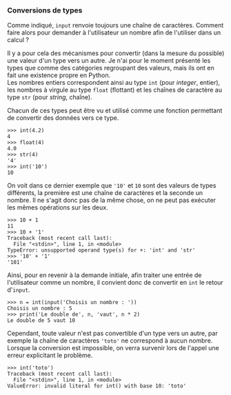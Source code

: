 ### Conversions de types

Comme indiqué, `input` renvoie toujours une chaîne de caractères.
Comment faire alors pour demander à l'utilisateur un nombre afin de l'utiliser dans un calcul ?

Il y a pour cela des mécanismes pour convertir (dans la mesure du possible) une valeur d'un type vers un autre.
Je n'ai pour le moment présenté les types que comme des catégories regroupant des valeurs, mais ils ont en fait une existence propre en Python.  
Les nombres entiers correspondent ainsi au type `int` (pour _integer_, entier), les nombres à virgule au type `float` (flottant) et les chaînes de caractère au type `str` (pour _string_, chaîne).

Chacun de ces types peut être vu et utilisé comme une fonction permettant de convertir des données vers ce type.

```pycon
>>> int(4.2)
4
>>> float(4)
4.0
>>> str(4)
'4'
>>> int('10')
10
```

On voit dans ce dernier exemple que `'10'` et `10` sont des valeurs de types différents, la première est une chaîne de caractères et la seconde un nombre.
Il ne s'agit donc pas de la même chose, on ne peut pas exécuter les mêmes opérations sur les deux.

```pycon
>>> 10 + 1
11
>>> 10 + '1'
Traceback (most recent call last):
  File "<stdin>", line 1, in <module>
TypeError: unsupported operand type(s) for +: 'int' and 'str'
>>> '10' + '1'
'101'
```

Ainsi, pour en revenir à la demande initiale, afin traiter une entrée de l'utilisateur comme un nombre, il convient donc de convertir en `int` le retour d'`input`.

```pycon
>>> n = int(input('Choisis un nombre : '))
Choisis un nombre : 5
>>> print('Le double de', n, 'vaut', n * 2)
Le double de 5 vaut 10
```

Cependant, toute valeur n'est pas convertible d'un type vers un autre, par exemple la chaîne de caractères `'toto'` ne correspond à aucun nombre.
Lorsque la conversion est impossible, on verra survenir lors de l'appel une erreur explicitant le problème.

```pycon
>>> int('toto')
Traceback (most recent call last):
  File "<stdin>", line 1, in <module>
ValueError: invalid literal for int() with base 10: 'toto'
```
